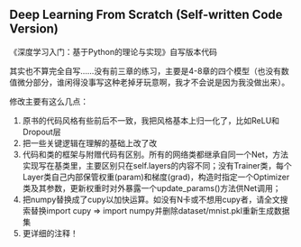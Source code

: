Deep Learning From Scratch (Self-written Code Version)
-------------
《深度学习入门：基于Python的理论与实现》自写版本代码

其实也不算完全自写……没有前三章的练习，主要是4-8章的四个模型（也没有数值微分部分，谁闲得没事写这种老掉牙玩意啊，我才不会说是因为我没做出来）。

修改主要有这么几点：

1. 原书的代码风格有些前后不一致，我把风格基本上归一化了，比如ReLU和Dropout层
2. 把一些关键逻辑在理解的基础上改了改
3. 代码和类的框架与附赠代码有区别。所有的网络类都继承自同一个Net，方法实现写在基类里，主要区别只在self.layers的内容不同；没有Trainer类，每个Layer类自己内部保管权重(param)和梯度(grad)，构造时指定一个Optimizer类及其参数，更新权重时对外暴露一个update_params()方法供Net调用；
4. 把numpy替换成了cupy以加快运算。如没有N卡或不想用cupy者，请全文搜索替换import cupy => import numpy并删除dataset/mnist.pkl重新生成数据集
5. 更详细的注释！